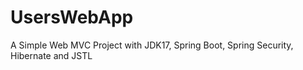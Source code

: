 # UsersWebApp
A Simple Web MVC Project with JDK17, Spring Boot, Spring Security, Hibernate and JSTL
